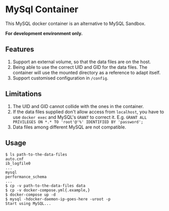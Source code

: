 # MySql Container

This MySQL docker container is an alternative to MySQL Sandbox.

**For development environment only.**

## Features

1. Support an external volume, so that the data files are on the host.
1. Being able to use the correct UID and GID for the data files.  The container
   will use the mounted directory as a reference to adapt itself.
1. Support customised configuration in `/config`.

## Limitations

1. The UID and GID cannot collide with the ones in the container.
1. If the data files supplied don't allow access from `localhost`, you have to
   use `docker exec` and MySQL's `GRANT` to correct it.
   E.g. `GRANT ALL PRIVILEGES ON *.* TO 'root'@'%' IDENTIFIED BY 'password';`
1. Data files among different MySQL are not compatible.

## Usage

```
$ ls path-to-the-data-files
auto.cnf
ib_logfile0
...
mysql
performance_schema
...
$ cp -v path-to-the-data-files data
$ cp -v docker-compose.yml{.example,}
$ docker-compose up -d
$ mysql -hdocker-daemon-ip-goes-here -uroot -p
Start using MySQL...
```
